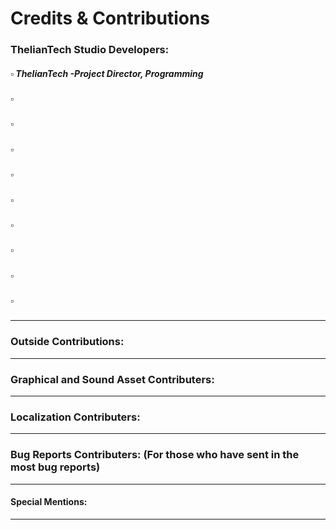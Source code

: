 # Credits & Contributions

### ThelianTech Studio Developers:
##### :white_small_square: ThelianTech -Project Director, Programming
##### :white_small_square: 
##### :white_small_square: 
##### :white_small_square: 
##### :white_small_square: 
##### :white_small_square: 
##### :white_small_square:
##### :white_small_square: 
##### :white_small_square: 
##### :white_small_square: 

---
### Outside Contributions:
---
### Graphical and Sound Asset Contributers:
---
### Localization Contributers:
---
### Bug Reports Contributers: (For those who have sent in the most bug reports)
---
#### Special Mentions:
---